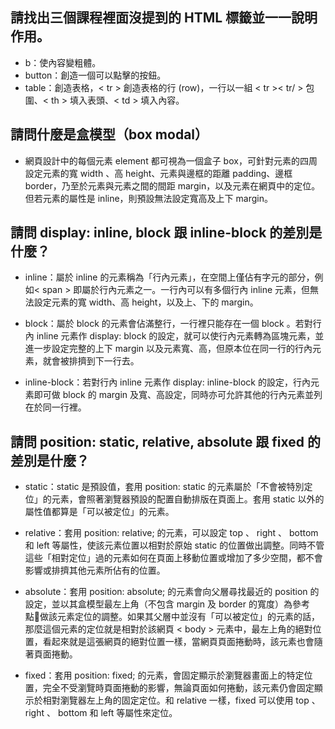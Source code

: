 ## 請找出三個課程裡面沒提到的 HTML 標籤並一一說明作用。
- b：使內容變粗體。
- button：創造一個可以點擊的按鈕。
- table：創造表格，< tr > 創造表格的行 (row)，一行以一組 < tr >< tr/ > 包圍、< th > 填入表頭、< td > 填入內容。

## 請問什麼是盒模型（box modal）
- 網頁設計中的每個元素 element 都可視為一個盒子 box，可針對元素的四周設定元素的寬 width 、高 height、元素與邊框的距離 padding、邊框 border，乃至於元素與元素之間的間距 margin，以及元素在網頁中的定位。但若元素的屬性是 inline，則預設無法設定寬高及上下 margin。

## 請問 display: inline, block 跟 inline-block 的差別是什麼？
- inline：屬於 inline 的元素稱為「行內元素」，在空間上僅佔有字元的部分，例如< span > 即屬於行內元素之一。一行內可以有多個行內 inline 元素，但無法設定元素的寬 width、高 height，以及上、下的 margin。

- block：屬於 block 的元素會佔滿整行，一行裡只能存在一個 block 。若對行內 inline 元素作 display: block 的設定，就可以使行內元素轉為區塊元素，並進一步設定完整的上下 margin 以及元素寬、高，但原本位在同一行的行內元素，就會被排擠到下一行去。

- inline-block：若對行內 inline 元素作 display: inline-block 的設定，行內元素即可做 block 的 margin 及寬、高設定，同時亦可允許其他的行內元素並列在於同一行裡。

## 請問 position: static, relative, absolute 跟 fixed 的差別是什麼？
- static：static 是預設值，套用 position: static 的元素屬於「不會被特別定位」的元素，會照著瀏覽器預設的配置自動排版在頁面上。套用 static 以外的屬性值都算是「可以被定位」的元素。

- relative：套用 position: relative; 的元素，可以設定 top 、 right 、 bottom 和 left 等屬性，使該元素位置以相對於原始 static 的位置做出調整。同時不管這些「相對定位」過的元素如何在頁面上移動位置或增加了多少空間，都不會影響或排擠其他元素所佔有的位置。

- absolute：套用 position: absolute; 的元素會向父層尋找最近的 position 的設定，並以其盒模型最左上角（不包含 margin 及 border 的寬度）為參考點做該元素定位的調整。如果其父層中並沒有「可以被定位」的元素的話，那麼這個元素的定位就是相對於該網頁 < body > 元素中，最左上角的絕對位置，看起來就是這張網頁的絕對位置一樣，當網頁頁面捲動時，該元素也會隨著頁面捲動。

- fixed：套用 position: fixed; 的元素，會固定顯示於瀏覽器畫面上的特定位置，完全不受瀏覽時頁面捲動的影響，無論頁面如何捲動，該元素仍會固定顯示於相對瀏覽器左上角的固定定位。和 relative 一樣，fixed 可以使用 top 、 right 、 bottom 和 left 等屬性來定位。



